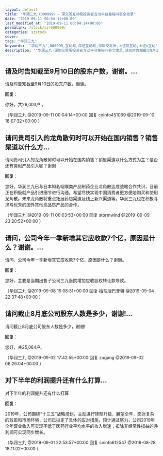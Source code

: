 ```yaml
---
layout: default
title: '华润三九（000999）- 深交所互动易投资者互动平台董秘问答全收录'
date: "2019-09-11 00:04:14+00:00"
last_modified_at: "2019-09-11 00:04:14+00:00"
permalink: /stock/sz/000999/
categories: szstock
cover: 
tags: "华润三九"
keywords: '"华润三九",000999,互动易,深证互动易,深圳交易所,上证易互动,上证e互动'
description: '"华润三九-深圳交易所投资者互动平台董秘问答全收录,请及时告知截至9月10日的股东户数，谢谢。"'
---
```


## 请及时告知截至9月10日的股东户数，谢谢。...

请及时告知截至9月10日的股东户数，谢谢。

**回复**：

你好，共26,003户 。 

（华润三九  @2019-09-11 00:04:14+00:00 回复 cninfo451069  @2019-09-10 18:07:32+00:00 ）

## 请问贵司引入的龙角散何时可以开始在国内销售？销售渠道以什么方...

请问贵司引入的龙角散何时可以开始在国内销售？销售渠道以什么方式为主？是否还有类似产品引入呢？谢谢

**回复**：

您好，华润三九已与日本知名咽喉类产品制药企业龙角散达成战略合作共识，目前正在积极就产品引进细节进行沟通，希望尽快实现中国消费者更方便地购买和使用龙角散。未来龙角散将重点拓展药店渠道及线上新兴渠道等。华润三九也在积极寻求与优秀的国外其他高品质产品的合作。 

（华润三九  @2019-09-11 00:03:53+00:00 回复 stormwind  @2019-09-09 23:20:52+00:00 ）

## 请问，公司今年一季新增其它应收款7个亿，原因是什么？谢谢。...

请问，公司今年一季新增其它应收款7个亿，原因是什么？谢谢。

**回复**：

您好，主要是当期出售子公司三九医院增加应收股权转让款导致。 

（华润三九  @2019-09-08 19:08:31+00:00 回复 拾荒版巴菲特  @2019-09-04 22:37:48+00:00 ）

## 请问截止8月底公司股东人数是多少，谢谢!...

请问截止8月底公司股东人数是多少，谢谢!

**回复**：

您好，共25,064户。 

（华润三九  @2019-09-02 17:42:55+00:00 回复 zugang  @2019-09-02 06:26:04+00:00 ）

## 对下半年的利润提升还有什么打算...

对下半年的利润提升还有什么打算

**回复**：

2019年，公司围绕“十三五”战略规划，主动进行转型升级，展望全年，面对复杂的政策和市场环境，公司已拟定了具体的应对措施，预计通过努力，公司2019年全年营业收入可实现不低于医药行业平均水平的收入增速；扣除非经常性损益的净利润可实现同步增长。 

（华润三九  @2019-09-01 22:53:57+00:00 回复 cninfo612547  @2019-08-28 18:11:02+00:00 ）

